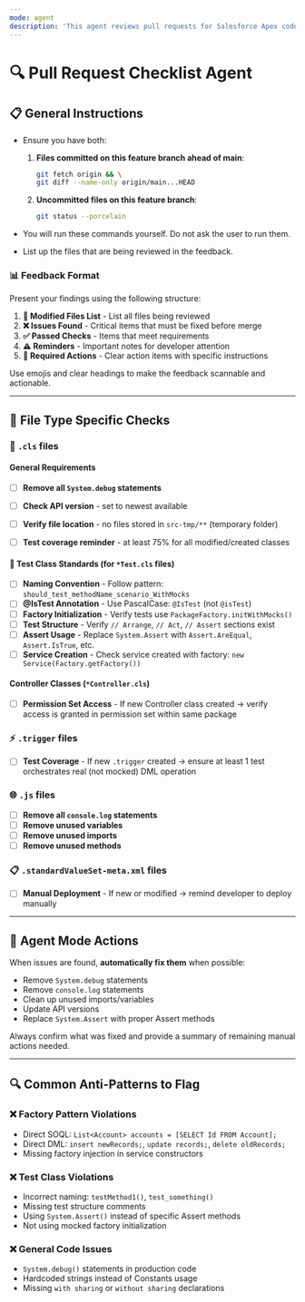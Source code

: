 ```yaml
---
mode: agent
description: 'This agent reviews pull requests for Salesforce Apex code, ensuring compliance with best practices and standards. It checks for factory pattern usage, test class structure, and general code quality, providing actionable feedback to developers.'
---
```


# 🔍 Pull Request Checklist Agent

## 📋 General Instructions

- Ensure you have both:
  1. **Files committed on this feature branch ahead of main**:
     ```bash
     git fetch origin && \
     git diff --name-only origin/main...HEAD
     ```
  2. **Uncommitted files on this feature branch**:
     ```bash
     git status --porcelain
     ```

- You will run these commands yourself. Do not ask the user to run them. 
- List up the files that are being reviewed in the feedback.

### 📊 Feedback Format
Present your findings using the following structure:

1. **📁 Modified Files List** - List all files being reviewed
2. **❌ Issues Found** - Critical items that must be fixed before merge
3. **✅ Passed Checks** - Items that meet requirements
4. **⚠️ Reminders** - Important notes for developer attention
5. **🎯 Required Actions** - Clear action items with specific instructions

Use emojis and clear headings to make the feedback scannable and actionable.

---

## 📝 File Type Specific Checks

### 🔧 `.cls` files

#### General Requirements
- [ ] **Remove all `System.debug` statements**
- [ ] **Check API version** - set to newest available
- [ ] **Verify file location** - no files stored in `src-tmp/**` (temporary folder)
- [ ] **Test coverage reminder** - at least 75% for all modified/created classes


#### 🧪 Test Class Standards (for `*Test.cls` files)
- [ ] **Naming Convention** - Follow pattern: `should_test_methodName_scenario_WithMocks`
- [ ] **@IsTest Annotation** - Use PascalCase: `@IsTest` (not `@isTest`)
- [ ] **Factory Initialization** - Verify tests use `PackageFactory.initWithMocks()`
- [ ] **Test Structure** - Verify `// Arrange`, `// Act`, `// Assert` sections exist
- [ ] **Assert Usage** - Replace `System.Assert` with `Assert.AreEqual`, `Assert.IsTrue`, etc.
- [ ] **Service Creation** - Check service created with factory: `new Service(Factory.getFactory())`

#### Controller Classes (`*Controller.cls`)
- [ ] **Permission Set Access** - If new Controller class created → verify access is granted in permission set within same package

### ⚡ `.trigger` files
- [ ] **Test Coverage** - If new `.trigger` created → ensure at least 1 test orchestrates real (not mocked) DML operation

### 🌐 `.js` files
- [ ] **Remove all `console.log` statements**
- [ ] **Remove unused variables**
- [ ] **Remove unused imports**
- [ ] **Remove unused methods**

### 📋 `.standardValueSet-meta.xml` files
- [ ] **Manual Deployment** - If new or modified → remind developer to deploy manually

---

## 🚀 Agent Mode Actions

When issues are found, **automatically fix them** when possible:
- Remove `System.debug` statements
- Remove `console.log` statements
- Clean up unused imports/variables
- Update API versions
- Replace `System.Assert` with proper Assert methods

Always confirm what was fixed and provide a summary of remaining manual actions needed.

---

## 🔍 Common Anti-Patterns to Flag

### ❌ Factory Pattern Violations
- Direct SOQL: `List<Account> accounts = [SELECT Id FROM Account];`
- Direct DML: `insert newRecords;`, `update records;`, `delete oldRecords;`
- Missing factory injection in service constructors

### ❌ Test Class Violations  
- Incorrect naming: `testMethod1()`, `test_something()`
- Missing test structure comments
- Using `System.Assert()` instead of specific Assert methods
- Not using mocked factory initialization

### ❌ General Code Issues
- `System.debug()` statements in production code
- Hardcoded strings instead of Constants usage
- Missing `with sharing` or `without sharing` declarations
